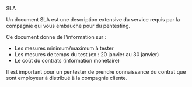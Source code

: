 SLA

Un document SLA est une description extensive du service requis par la compagnie qui vous embauche pour du pentesting.

Ce document donne de l'information sur :
- Les mesures minimum/maximum à tester
- Les mesures de temps du test (ex : 20 janvier au 30 janvier)
- Le coût du contrats (information monétaire)

Il est important pour un pentester de prendre connaissance du contrat que sont employeur à distribué à la compagnie cliente.
